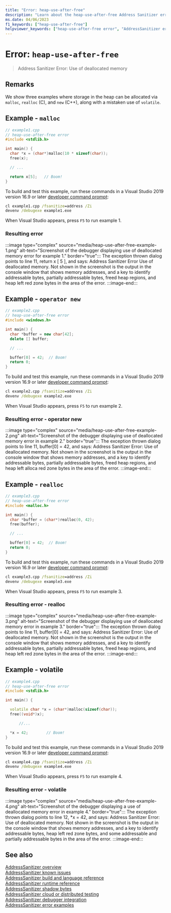 ```yaml
---
title: "Error: heap-use-after-free"
description: "Learn about the heap-use-after-free Address Sanitizer error."
ms.date: 04/06/2023
f1_keywords: ["heap-use-after-free"]
helpviewer_keywords: ["heap-use-after-free error", "AddressSanitizer error heap-use-after-free"]
---
```

# Error: `heap-use-after-free`

> Address Sanitizer Error: Use of deallocated memory

## Remarks

We show three examples where storage in the heap can be allocated via `malloc`, `realloc` (C), and `new` (C++), along with a mistaken use of `volatile`.

## Example - `malloc`

```cpp
// example1.cpp
// heap-use-after-free error
#include <stdlib.h>

int main() {
  char *x = (char*)malloc(10 * sizeof(char));
  free(x);

  // ...

  return x[5];   // Boom!
}
```

To build and test this example, run these commands in a Visual Studio 2019 version 16.9 or later [developer command prompt](../build/building-on-the-command-line.md#developer_command_prompt_shortcuts):

```cmd
cl example1.cpp /fsanitize=address /Zi
devenv /debugexe example1.exe
```

When Visual Studio appears, press `F5` to run example 1.

### Resulting error

:::image type="complex" source="media/heap-use-after-free-example-1.png" alt-text="Screenshot of the debugger displaying use of deallocated memory error for example 1." border="true":::
The exception thrown dialog points to line 11, return x [ 5 ], and says: Address Sanitizer Error Use of deallocated memory. Not shown in the screenshot is the output in the console window that shows memory addresses, and a key to identify addressable bytes, partially addressable bytes, freed heap regions, and heap left red zone bytes in the area of the error.
:::image-end:::

## Example - `operator new`

```cpp
// example2.cpp
// heap-use-after-free error
#include <windows.h>

int main() {
  char *buffer = new char[42];
  delete [] buffer;

  // ...

  buffer[0] = 42;  // Boom!
  return 0;
}
```

To build and test this example, run these commands in a Visual Studio 2019 version 16.9 or later [developer command prompt](../build/building-on-the-command-line.md#developer_command_prompt_shortcuts):

```cmd
cl example2.cpp /fsanitize=address /Zi
devenv /debugexe example2.exe
```

When Visual Studio appears, press `F5` to run example 2.

### Resulting error - operator new

:::image type="complex" source="media/heap-use-after-free-example-2.png" alt-text="Screenshot of the debugger displaying use of deallocated memory error in example 2." border="true":::
The exception thrown dialog points to line 11, buffer[0] = 42, and says: Address Sanitizer Error: Use of deallocated memory. Not shown in the screenshot is the output in the console window that shows memory addresses, and a key to identify addressable bytes, partially addressable bytes, freed heap regions, and heap left alloca red zone bytes in the area of the error.
:::image-end:::

## Example - `realloc`

```cpp
// example3.cpp
// heap-use-after-free error
#include <malloc.h>

int main() {
  char *buffer = (char*)realloc(0, 42);
  free(buffer);

  // ...

  buffer[0] = 42;  // Boom!
  return 0;
}
```

To build and test this example, run these commands in a Visual Studio 2019 version 16.9 or later [developer command prompt](../build/building-on-the-command-line.md#developer_command_prompt_shortcuts):

```cmd
cl example3.cpp /fsanitize=address /Zi
devenv /debugexe example3.exe
```

When Visual Studio appears, press `F5` to run example 3.

### Resulting error - realloc

:::image type="complex" source="media/heap-use-after-free-example-3.png" alt-text="Screenshot of the debugger displaying use of deallocated memory error in example 3." border="true":::
The exception thrown dialog points to line 11, buffer[0] = 42, and says: Address Sanitizer Error: Use of deallocated memory. Not shown in the screenshot is the output in the console window that shows memory addresses, and a key to identify addressable bytes, partially addressable bytes, freed heap regions, and heap left red zone bytes in the area of the error.
:::image-end:::

## Example - volatile

```cpp
// example4.cpp
// heap-use-after-free error
#include <stdlib.h>

int main() {

  volatile char *x = (char*)malloc(sizeof(char));
  free((void*)x);

      //...

  *x = 42;        // Boom!
}
```

To build and test this example, run these commands in a Visual Studio 2019 version 16.9 or later [developer command prompt](../build/building-on-the-command-line.md#developer_command_prompt_shortcuts):

```cmd
cl example4.cpp /fsanitize=address /Zi
devenv /debugexe example4.exe
```

When Visual Studio appears, press `F5` to run example 4.

### Resulting error - volatile

:::image type="complex" source="media/heap-use-after-free-example-4.png" alt-text="Screenshot of the debugger displaying a use of deallocated memory error in example 4." border="true":::
The exception thrown dialog points to line 12, *x = 42, and says: Address Sanitizer Error: Use of deallocated memory. Not shown in the screenshot is the output in the console window that shows memory addresses, and a key to identify addressable bytes, heap left red zone bytes, and some addressable and partially addressable bytes in the area of the error.
:::image-end:::

## See also

[AddressSanitizer overview](asan.md)\
[AddressSanitizer known issues](asan-known-issues.md)\
[AddressSanitizer build and language reference](asan-building.md)\
[AddressSanitizer runtime reference](asan-runtime.md)\
[AddressSanitizer shadow bytes](asan-shadow-bytes.md)\
[AddressSanitizer cloud or distributed testing](asan-offline-crash-dumps.md)\
[AddressSanitizer debugger integration](asan-debugger-integration.md)\
[AddressSanitizer error examples](asan-error-examples.md)
